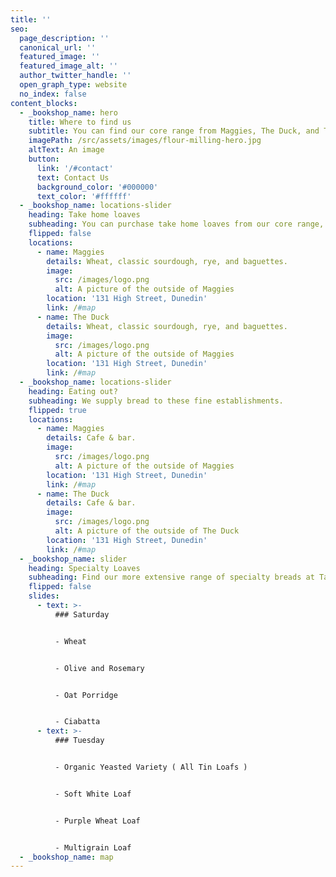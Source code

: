 ```yaml
---
title: ''
seo:
  page_description: ''
  canonical_url: ''
  featured_image: ''
  featured_image_alt: ''
  author_twitter_handle: ''
  open_graph_type: website
  no_index: false
content_blocks:
  - _bookshop_name: hero
    title: Where to find us
    subtitle: You can find our core range from Maggies, The Duck, and The Good Food co. Find our more extensive range of loaves at Taste Nature.
    imagePath: /src/assets/images/flour-milling-hero.jpg
    altText: An image
    button:
      link: '/#contact'
      text: Contact Us
      background_color: '#000000'
      text_color: '#ffffff'
  - _bookshop_name: locations-slider
    heading: Take home loaves
    subheading: You can purchase take home loaves from our core range, at these local cafes.
    flipped: false
    locations:
      - name: Maggies
        details: Wheat, classic sourdough, rye, and baguettes.
        image:
          src: /images/logo.png
          alt: A picture of the outside of Maggies
        location: '131 High Street, Dunedin'
        link: /#map
      - name: The Duck
        details: Wheat, classic sourdough, rye, and baguettes.
        image:
          src: /images/logo.png
          alt: A picture of the outside of Maggies
        location: '131 High Street, Dunedin'
        link: /#map
  - _bookshop_name: locations-slider
    heading: Eating out?
    subheading: We supply bread to these fine establishments.
    flipped: true
    locations:
      - name: Maggies
        details: Cafe & bar.
        image:
          src: /images/logo.png
          alt: A picture of the outside of Maggies
        location: '131 High Street, Dunedin'
        link: /#map
      - name: The Duck
        details: Cafe & bar.
        image:
          src: /images/logo.png
          alt: A picture of the outside of The Duck
        location: '131 High Street, Dunedin'
        link: /#map
  - _bookshop_name: slider
    heading: Specialty Loaves
    subheading: Find our more extensive range of specialty breads at Taste Nature.
    flipped: false
    slides:
      - text: >-
          ### Saturday


          - Wheat


          - Olive and Rosemary


          - Oat Porridge


          - Ciabatta
      - text: >-
          ### Tuesday


          - Organic Yeasted Variety ( All Tin Loafs )


          - Soft White Loaf 


          - Purple Wheat Loaf


          - Multigrain Loaf
  - _bookshop_name: map
---
```

